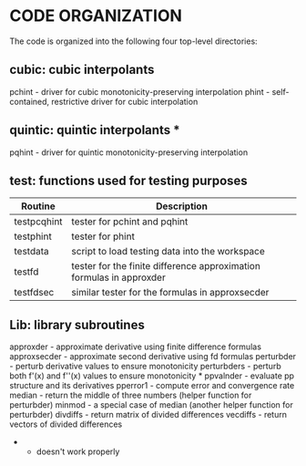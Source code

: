 # CODE ORGANIZATION

The code is organized into the following four top-level directories: 

## cubic: cubic interpolants
  pchint - driver for cubic monotonicity-preserving interpolation
  phint - self-contained, restrictive driver for cubic interpolation

## quintic: quintic interpolants *
  pqhint - driver for quintic monotonicity-preserving interpolation

## test: functions used for testing purposes
Routine     | Description
------------|----------------------------------------------------------------
testpcqhint | tester for pchint and pqhint
testphint | tester for phint
testdata | script to load testing data into the workspace
testfd | tester for the finite difference approximation formulas in approxder
testfdsec | similar tester for the formulas in approxsecder

## Lib: library subroutines 
  approxder - approximate derivative using finite difference formulas
  approxsecder - approximate second derivative using fd formulas
  perturbder - perturb derivative values to ensure monotonicity
  perturbders - perturb both f'(x) and f''(x) values to ensure monotonicity *
  ppvalnder - evaluate pp structure and its derivatives
  pperror1 - compute error and convergence rate 
  median - return the middle of three numbers (helper function for perturbder)
  minmod - a special case of median (another helper function for perturbder)
  divdiffs - return matrix of divided differences
  vecdiffs - return vectors of divided differences

* - doesn't work properly
